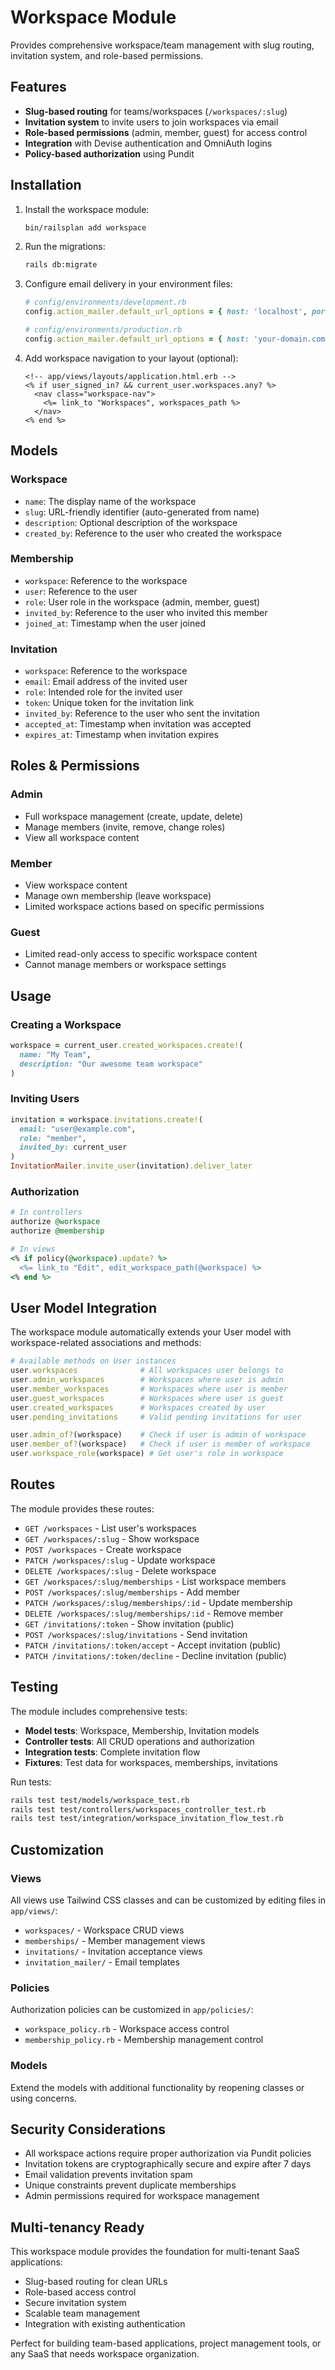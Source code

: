 # Workspace Module

Provides comprehensive workspace/team management with slug routing, invitation system, and role-based permissions.

## Features

- **Slug-based routing** for teams/workspaces (`/workspaces/:slug`)
- **Invitation system** to invite users to join workspaces via email
- **Role-based permissions** (admin, member, guest) for access control
- **Integration** with Devise authentication and OmniAuth logins
- **Policy-based authorization** using Pundit

## Installation

1. Install the workspace module:
   ```bash
   bin/railsplan add workspace
   ```

2. Run the migrations:
   ```bash
   rails db:migrate
   ```

3. Configure email delivery in your environment files:
   ```ruby
   # config/environments/development.rb
   config.action_mailer.default_url_options = { host: 'localhost', port: 3000 }
   
   # config/environments/production.rb  
   config.action_mailer.default_url_options = { host: 'your-domain.com' }
   ```

4. Add workspace navigation to your layout (optional):
   ```erb
   <!-- app/views/layouts/application.html.erb -->
   <% if user_signed_in? && current_user.workspaces.any? %>
     <nav class="workspace-nav">
       <%= link_to "Workspaces", workspaces_path %>
     </nav>
   <% end %>
   ```

## Models

### Workspace
- `name`: The display name of the workspace
- `slug`: URL-friendly identifier (auto-generated from name)  
- `description`: Optional description of the workspace
- `created_by`: Reference to the user who created the workspace

### Membership
- `workspace`: Reference to the workspace
- `user`: Reference to the user
- `role`: User role in the workspace (admin, member, guest)
- `invited_by`: Reference to the user who invited this member
- `joined_at`: Timestamp when the user joined

### Invitation
- `workspace`: Reference to the workspace
- `email`: Email address of the invited user
- `role`: Intended role for the invited user
- `token`: Unique token for the invitation link
- `invited_by`: Reference to the user who sent the invitation
- `accepted_at`: Timestamp when invitation was accepted
- `expires_at`: Timestamp when invitation expires

## Roles & Permissions

### Admin
- Full workspace management (create, update, delete)
- Manage members (invite, remove, change roles)
- View all workspace content

### Member
- View workspace content
- Manage own membership (leave workspace)
- Limited workspace actions based on specific permissions

### Guest
- Limited read-only access to specific workspace content
- Cannot manage members or workspace settings

## Usage

### Creating a Workspace
```ruby
workspace = current_user.created_workspaces.create!(
  name: "My Team",
  description: "Our awesome team workspace"
)
```

### Inviting Users
```ruby
invitation = workspace.invitations.create!(
  email: "user@example.com",
  role: "member",
  invited_by: current_user
)
InvitationMailer.invite_user(invitation).deliver_later
```

### Authorization
```ruby
# In controllers
authorize @workspace
authorize @membership

# In views
<% if policy(@workspace).update? %>
  <%= link_to "Edit", edit_workspace_path(@workspace) %>
<% end %>
```

## User Model Integration

The workspace module automatically extends your User model with workspace-related associations and methods:

```ruby
# Available methods on User instances
user.workspaces              # All workspaces user belongs to
user.admin_workspaces        # Workspaces where user is admin
user.member_workspaces       # Workspaces where user is member  
user.guest_workspaces        # Workspaces where user is guest
user.created_workspaces      # Workspaces created by user
user.pending_invitations     # Valid pending invitations for user

user.admin_of?(workspace)    # Check if user is admin of workspace
user.member_of?(workspace)   # Check if user is member of workspace
user.workspace_role(workspace) # Get user's role in workspace
```

## Routes

The module provides these routes:

- `GET /workspaces` - List user's workspaces
- `GET /workspaces/:slug` - Show workspace
- `POST /workspaces` - Create workspace
- `PATCH /workspaces/:slug` - Update workspace
- `DELETE /workspaces/:slug` - Delete workspace
- `GET /workspaces/:slug/memberships` - List workspace members
- `POST /workspaces/:slug/memberships` - Add member
- `PATCH /workspaces/:slug/memberships/:id` - Update membership
- `DELETE /workspaces/:slug/memberships/:id` - Remove member
- `GET /invitations/:token` - Show invitation (public)
- `POST /workspaces/:slug/invitations` - Send invitation
- `PATCH /invitations/:token/accept` - Accept invitation (public)
- `PATCH /invitations/:token/decline` - Decline invitation (public)

## Testing

The module includes comprehensive tests:

- **Model tests**: Workspace, Membership, Invitation models
- **Controller tests**: All CRUD operations and authorization
- **Integration tests**: Complete invitation flow
- **Fixtures**: Test data for workspaces, memberships, invitations

Run tests:
```bash
rails test test/models/workspace_test.rb
rails test test/controllers/workspaces_controller_test.rb
rails test test/integration/workspace_invitation_flow_test.rb
```

## Customization

### Views
All views use Tailwind CSS classes and can be customized by editing files in `app/views/`:
- `workspaces/` - Workspace CRUD views
- `memberships/` - Member management views  
- `invitations/` - Invitation acceptance views
- `invitation_mailer/` - Email templates

### Policies
Authorization policies can be customized in `app/policies/`:
- `workspace_policy.rb` - Workspace access control
- `membership_policy.rb` - Membership management control

### Models
Extend the models with additional functionality by reopening classes or using concerns.

## Security Considerations

- All workspace actions require proper authorization via Pundit policies
- Invitation tokens are cryptographically secure and expire after 7 days
- Email validation prevents invitation spam
- Unique constraints prevent duplicate memberships
- Admin permissions required for workspace management

## Multi-tenancy Ready

This workspace module provides the foundation for multi-tenant SaaS applications:

- Slug-based routing for clean URLs
- Role-based access control
- Secure invitation system
- Scalable team management
- Integration with existing authentication

Perfect for building team-based applications, project management tools, or any SaaS that needs workspace organization.